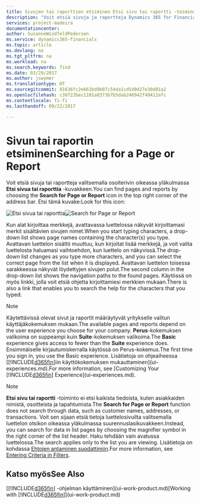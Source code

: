 ```yaml
---
title: Sivujen tai raporttien etsiminen Etsi sivu tai raportti -toiminnolla | Microsoft Docs
description: "Voit etsiä sivuja ja raportteja Dynamics 365 for Financialsissa käyttämällä Etsi sivu tai raportti -toiminnolla."
services: project-madeira
documentationcenter: 
author: SusanneWindfeldPedersen
ms.service: dynamics365-financials
ms.topic: article
ms.devlang: na
ms.tgt_pltfrm: na
ms.workload: na
ms.search.keywords: find
ms.date: 03/29/2017
ms.author: jswymer
ms.translationtype: HT
ms.sourcegitcommit: 81636fc2e661bd9b07c54da1cd5d0d27e30d01a2
ms.openlocfilehash: c38f22bec1101a8373b7b5dab246942f49412afc
ms.contentlocale: fi-fi
ms.lasthandoff: 09/22/2017

---
```

# <a name="searching-for-a-page-or-report"></a><span data-ttu-id="5c519-103">Sivun tai raportin etsiminen</span><span class="sxs-lookup"><span data-stu-id="5c519-103">Searching for a Page or Report</span></span>
<span data-ttu-id="5c519-104">Voit etsiä sivuja tai raportteja valitsemalla osoiterivin oikeassa yläkulmassa **Etsi sivua tai raporttia** -kuvakkeen.</span><span class="sxs-lookup"><span data-stu-id="5c519-104">You can find pages and reports by choosing the **Search for Page or Report** icon in the top right corner of the address bar.</span></span> <span data-ttu-id="5c519-105">Etsi tämä kuvake:</span><span class="sxs-lookup"><span data-stu-id="5c519-105">Look for this icon:</span></span>

<span data-ttu-id="5c519-106">![Etsi sivua tai raporttia](media/ui-search/search.png "Etsi sivua tai raporttia")</span><span class="sxs-lookup"><span data-stu-id="5c519-106">![Search for Page or Report](media/ui-search/search.png "Search for Page or Report")</span></span>

<span data-ttu-id="5c519-107">Kun alat kirjoittaa merkkejä, avattavassa luettelossa näkyvät kirjoittamasi merkit sisältävien sivujen nimet.</span><span class="sxs-lookup"><span data-stu-id="5c519-107">When you start typing characters, a drop-down list shows page names containing the character(s) you type.</span></span> <span data-ttu-id="5c519-108">Avattavan luettelon sisältö muuttuu, kun kirjoitat lisää merkkejä, ja voit valita luettelosta haluamasi vaihtoehdon, kun luettelo on näkyvissä.</span><span class="sxs-lookup"><span data-stu-id="5c519-108">The drop-down list changes as you type more characters, and you can select the correct page from the list when it is displayed.</span></span> <span data-ttu-id="5c519-109">Avattavan luettelon toisessa sarakkeessa näkyvät löydettyjen sivujen polut.</span><span class="sxs-lookup"><span data-stu-id="5c519-109">The second column in the drop-down list shows the navigation paths to the found pages.</span></span> <span data-ttu-id="5c519-110">Käytössä on myös linkki, jolla voit etsiä ohjetta kirjoittamiesi merkkien mukaan.</span><span class="sxs-lookup"><span data-stu-id="5c519-110">There is also a link that enables you to search the help for the characters that you typed.</span></span>

> [!NOTE]  
>   <span data-ttu-id="5c519-111">Käytettävissä olevat sivut ja raportit määräytyvät yritykselle valitun käyttäjäkokemuksen mukaan.</span><span class="sxs-lookup"><span data-stu-id="5c519-111">The available pages and reports depend on the user experience you choose for your company.</span></span> <span data-ttu-id="5c519-112">**Perus**-kokemuksen valikoima on suppeampi kuin **Suite**-kokemuksen valikoima.</span><span class="sxs-lookup"><span data-stu-id="5c519-112">The **Basic** experience gives access to fewer than the **Suite** experience does.</span></span> <span data-ttu-id="5c519-113">Ensimmäiselle kirjautumiskerralla käytössä on Perus-kokemus.</span><span class="sxs-lookup"><span data-stu-id="5c519-113">The first time you sign in, you use the Basic experience.</span></span> <span data-ttu-id="5c519-114">Lisätietoja on ohjeaiheessa [[!INCLUDE[d365fin](includes/d365fin_long_md.md)]iin käyttökokemuksen mukauttaminen](ui-experiences.md).</span><span class="sxs-lookup"><span data-stu-id="5c519-114">For more information, see [Customizing Your [!INCLUDE[d365fin](includes/d365fin_long_md.md)] Experience](ui-experiences.md).</span></span>

> [!NOTE]  
>   <span data-ttu-id="5c519-115">**Etsi sivu tai raportti** -toiminto ei etsi kaikista tiedoista, kuten asiakkaiden nimistä, osoitteista ja tapahtumista.</span><span class="sxs-lookup"><span data-stu-id="5c519-115">The **Search for Page or Report** function does not search through data, such as customer names, addresses, or transactions.</span></span> <span data-ttu-id="5c519-116">Voit sen sijaan etsiä tietoja luettelosivuilta valitsemalla luettelon otsikon oikeassa yläkulmassa suurennuslasikuvakkeen.</span><span class="sxs-lookup"><span data-stu-id="5c519-116">Instead, you can search for data in list pages by choosing the magnifier symbol in the right corner of the list header.</span></span> <span data-ttu-id="5c519-117">Haku tehdään vain avatussa luettelossa.</span><span class="sxs-lookup"><span data-stu-id="5c519-117">The search applies only to the list you are viewing.</span></span> <span data-ttu-id="5c519-118">Lisätietoja on kohdassa [Ehtojen antaminen suodattimiin](ui-enter-criteria-filters.md).</span><span class="sxs-lookup"><span data-stu-id="5c519-118">For more information, see [Entering Criteria in Filters](ui-enter-criteria-filters.md).</span></span>

## <a name="see-also"></a><span data-ttu-id="5c519-119">Katso myös</span><span class="sxs-lookup"><span data-stu-id="5c519-119">See Also</span></span>
<span data-ttu-id="5c519-120">[[!INCLUDE[d365fin](includes/d365fin_md.md)] -ohjelman käyttäminen](ui-work-product.md)</span><span class="sxs-lookup"><span data-stu-id="5c519-120">[Working with [!INCLUDE[d365fin](includes/d365fin_md.md)]](ui-work-product.md)</span></span>

